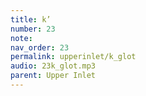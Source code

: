 ```yaml
---
title: k’
number: 23
note: 
nav_order: 23
permalink: upperinlet/k_glot
audio: 23k_glot.mp3
parent: Upper Inlet
---
```

